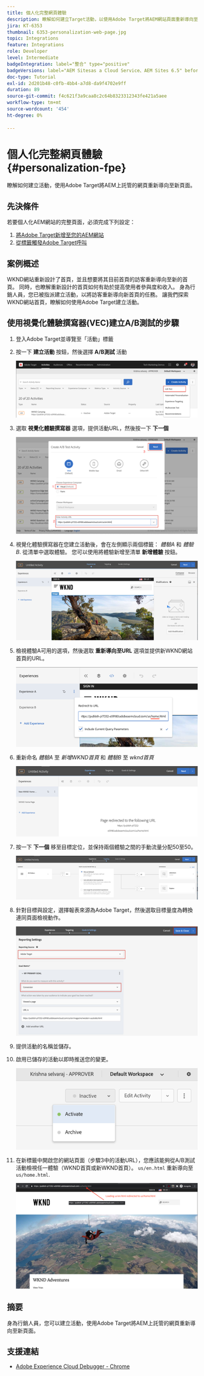 ```yaml
---
title: 個人化完整網頁體驗
description: 瞭解如何建立Target活動，以使用Adobe Target將AEM網站頁面重新導向至新頁面。
jira: KT-6353
thumbnail: 6353-personalization-web-page.jpg
topic: Integrations
feature: Integrations
role: Developer
level: Intermediate
badgeIntegration: label="整合" type="positive"
badgeVersions: label="AEM Sitesas a Cloud Service、AEM Sites 6.5" before-title="false"
doc-type: Tutorial
exl-id: 2d201b48-c0fb-4bb4-a7d8-da9f4702e9ff
duration: 89
source-git-commit: f4c621f3a9caa8c2c64b8323312343fe421a5aee
workflow-type: tm+mt
source-wordcount: '454'
ht-degree: 0%

---
```


# 個人化完整網頁體驗 {#personalization-fpe}

瞭解如何建立活動，使用Adobe Target將AEM上託管的網頁重新導向至新頁面。

## 先決條件

若要個人化AEM網站的完整頁面，必須完成下列設定：

1. [將Adobe Target新增至您的AEM網站](./add-target-launch-extension.md)
1. [從標籤觸發Adobe Target呼叫](./load-and-fire-target.md)

## 案例概述

WKND網站重新設計了首頁，並且想要將其目前首頁的訪客重新導向至新的首頁。 同時，也瞭解重新設計的首頁如何有助於提高使用者參與度和收入。 身為行銷人員，您已被指派建立活動，以將訪客重新導向新首頁的任務。 讓我們探索WKND網站首頁，瞭解如何使用Adobe Target建立活動。

## 使用視覺化體驗撰寫器(VEC)建立A/B測試的步驟

1. 登入Adobe Target並導覽至「活動」標籤
1. 按一下 **建立活動** 按鈕，然後選擇 **A/B測試** 活動

   ![A/B活動](assets/ab-target-activity.png)

1. 選取 **視覺化體驗撰寫器** 選項，提供活動URL，然後按一下 **下一個**

   ![活動URL](assets/ab-test-url.png)

1. 視覺化體驗撰寫器在您建立活動後，會在左側顯示兩個標籤： *體驗A* 和 *體驗B*. 從清單中選取體驗。 您可以使用將體驗新增至清單 **新增體驗** 按鈕。

   ![體驗選項](assets/experience-options.png)

1. 檢視體驗A可用的選項，然後選取 **重新導向至URL** 選項並提供新WKND網站首頁的URL。

   ![重新導向URL](assets/redirect-url.png)

1. 重新命名 *體驗A* 至 *新增WKND首頁* 和 *體驗B* 至 *wknd首頁*

   ![冒險](assets/new-experiences.png)

1. 按一下 **下一個** 移至目標定位，並保持兩個體驗之間的手動流量分配50至50。

   ![目標定位](assets/targeting.png)

1. 針對目標與設定，選擇報表來源為Adobe Target，然後選取目標量度為轉換連同頁面檢視動作。

   ![目標](assets/goals.png)

1. 提供活動的名稱並儲存。
1. 啟用已儲存的活動以即時推送您的變更。

   ![目標](assets/activate.png)

1. 在新標籤中開啟您的網站頁面（步驟3中的活動URL），您應該能夠從A/B測試活動檢視任一體驗（WKND首頁或新WKND首頁）。 `us/en.html` 重新導向至 `us/home.html`.

   ![目標](assets/redirect-test.png)

## 摘要

身為行銷人員，您可以建立活動，使用Adobe Target將AEM上託管的網頁重新導向至新頁面。

## 支援連結

* [Adobe Experience Cloud Debugger - Chrome](https://chrome.google.com/webstore/detail/adobe-experience-platform/bfnnokhpnncpkdmbokanobigaccjkpob)
